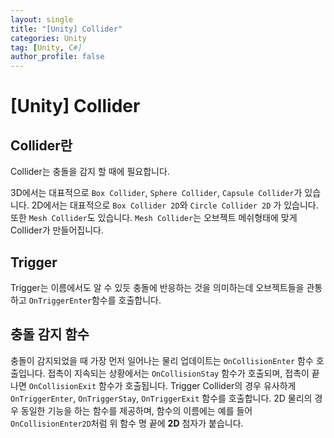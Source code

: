 ```yaml
---
layout: single
title: "[Unity] Collider"
categories: Unity
tag: [Unity, C#]
author_profile: false
---
```

 
# [Unity] Collider

## Collider란
Collider는 충돌을 감지 할 때에 필요합니다.

3D에서는 대표적으로 `Box Collider`, `Sphere Collider`, `Capsule Collider`가 있습니다.
2D에서는 대표적으로 `Box Collider 2D`와 `Circle Collider 2D` 가 있습니다.
또한 `Mesh Collider`도 있습니다. 
`Mesh Collider`는 오브젝트 메쉬형태에 맞게 Collider가 만들어집니다.

## Trigger
Trigger는 이름에서도 알 수 있듯 충돌에 반응하는 것을 의미하는데 오브젝트들을 관통하고 `OnTriggerEnter`함수를 호출합니다.

## 충돌 감지 함수

충돌이 감지되었을 때 가장 먼저 일어나는 물리 업데이트는 `OnCollisionEnter` 함수 호출입니다. 
접촉이 지속되는 상황에서는 `OnCollisionStay` 함수가 호출되며,  접촉이 끝나면 `OnCollisionExit` 함수가 호출됩니다. 
Trigger Collider의 경우 유사하게 `OnTriggerEnter`, `OnTriggerStay`, `OnTriggerExit` 함수를 호출합니다. 
2D 물리의 경우 동일한 기능을 하는 함수를 제공하며, 함수의 이름에는 예를 들어 `OnCollisionEnter2D`처럼 위 함수 명 끝에 **2D** 첨자가 붙습니다. 

